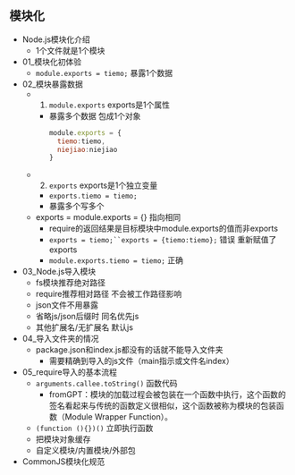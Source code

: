 ## 模块化
- Node.js模块化介绍
  - 1个文件就是1个模块
- 01_模块化初体验
  - `module.exports = tiemo;` 暴露1个数据
- 02_模块暴露数据
  - 1. `module.exports` exports是1个属性
    - 暴露多个数据 包成1个对象
      ```js 
      module.exports = {
        tiemo:tiemo, 
        niejiao:niejiao
      }
      ```
  - 2. `exports` exports是1个独立变量
    - `exports.tiemo = tiemo;`
    - 暴露多个写多个
  - exports = module.exports = {} 指向相同
    - require的返回结果是目标模块中module.exports的值而非exports
    - `exports = tiemo;``exports = {tiemo:tiemo};` 错误 重新赋值了exports
    - `module.exports.tiemo = tiemo;` 正确
- 03_Node.js导入模块
  - fs模块推荐绝对路径
  - require推荐相对路径 不会被工作路径影响
  - json文件不用暴露
  - 省略js/json后缀时 同名优先js
  - 其他扩展名/无扩展名 默认js
- 04_导入文件夹的情况
  - package.json和index.js都没有的话就不能导入文件夹
    - 需要精确到导入的js文件（main指示或文件名index）
- 05_require导入的基本流程
  - `arguments.callee.toString()` 函数代码
    - fromGPT：模块的加载过程会被包装在一个函数中执行，这个函数的签名看起来与传统的函数定义很相似，这个函数被称为模块的包装函数（Module Wrapper Function）。
  - `(function (){})()` 立即执行函数
  - 把模块对象缓存
  - 自定义模块/内置模块/外部包
- CommonJS模块化规范
